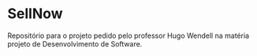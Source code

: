 # SellNow
Repositório para o projeto pedido pelo professor Hugo Wendell na matéria projeto de Desenvolvimento de Software.
